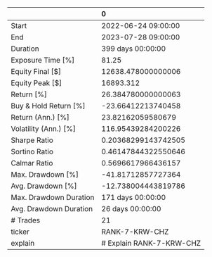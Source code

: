 |                        | 0                        |
|:-----------------------|:-------------------------|
| Start                  | 2022-06-24 09:00:00      |
| End                    | 2023-07-28 09:00:00      |
| Duration               | 399 days 00:00:00        |
| Exposure Time [%]      | 81.25                    |
| Equity Final [$]       | 12638.478000000006       |
| Equity Peak [$]        | 16893.312                |
| Return [%]             | 26.384780000000063       |
| Buy & Hold Return [%]  | -23.66412213740458       |
| Return (Ann.) [%]      | 23.82162059580679        |
| Volatility (Ann.) [%]  | 116.95439284200226       |
| Sharpe Ratio           | 0.20368299143742505      |
| Sortino Ratio          | 0.46147844322550646      |
| Calmar Ratio           | 0.5696617966436157       |
| Max. Drawdown [%]      | -41.81712857727364       |
| Avg. Drawdown [%]      | -12.738004443819786      |
| Max. Drawdown Duration | 171 days 00:00:00        |
| Avg. Drawdown Duration | 26 days 00:00:00         |
| # Trades               | 21                       |
| ticker                 | RANK-7-KRW-CHZ           |
| explain                | # Explain RANK-7-KRW-CHZ |